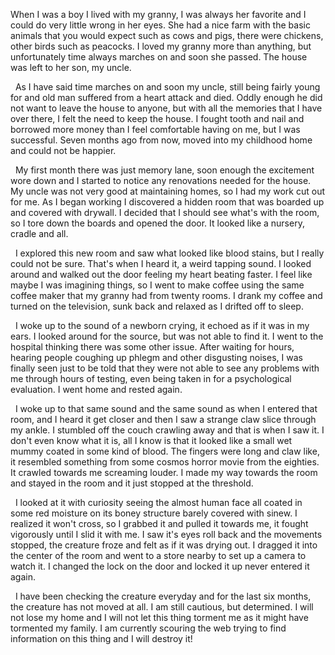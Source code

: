 When I was a boy I lived with my granny, I was always her favorite and I could do very little wrong in her eyes. She had a nice farm with the basic animals that you would expect such as cows and pigs, there were chickens, other birds such as peacocks. I loved my granny more than anything, but unfortunately time always marches on and soon she passed. The house was left to her son, my uncle. 

  As I have said time marches on and soon my uncle, still being fairly young for and old man suffered from a heart attack and died. Oddly enough he did not want to leave the house to anyone, but with all the memories that I have over there, I felt the need to keep the house. I fought tooth and nail and borrowed more money than I feel comfortable having on me, but I was successful. Seven months ago from now, moved into my childhood home and could not be happier. 

  My first month there was just memory lane, soon enough the excitement wore down and I started to notice any renovations needed for the house. My uncle was not very good at maintaining homes, so I had my work cut out for me. As I began working I discovered a hidden room that was boarded up and covered with drywall. I decided that I should see what's with the room, so I tore down the boards and opened the door. It looked like a nursery, cradle and all. 

  I explored this new room and saw what looked like blood stains, but I really could not be sure. That's when I heard it, a weird tapping sound. I looked around and walked out the door feeling my heart beating faster. I feel like maybe I was imagining things, so I went to make coffee using the same coffee maker that my granny had from twenty rooms. I drank my coffee and turned on the television, sunk back and relaxed as I drifted off to sleep. 

  I woke up to the sound of a newborn crying, it echoed as if it was in my ears. I looked around for the source, but was not able to find it. I went to the hospital thinking there was some other issue. After waiting for hours, hearing people coughing up phlegm and other disgusting noises, I was finally seen just to be told that they were not able to see any problems with me through hours of testing, even being taken in for a psychological evaluation. I went home and rested again. 

  I woke up to that same sound and the same sound as when I entered that room, and I heard it get closer and then I saw a strange claw slice through my ankle. I stumbled off the couch crawling away and that is when I saw it. I don't even know what it is, all I know is that it looked like a small wet mummy coated in some kind of blood. The fingers were long and claw like, it resembled something from some cosmos horror movie from the eighties. It crawled towards me screaming louder. I made my way towards the room and stayed in the room and it just stopped at the threshold. 

  I looked at it with curiosity seeing the almost human face all coated in some red moisture on its boney structure barely covered with sinew. I realized it won't cross, so I grabbed it and pulled it towards me, it fought vigorously until I slid it with me. I saw it's eyes roll back and the movements stopped, the creature froze and felt as if it was drying out. I dragged it into the center of the room and went to a store nearby to set up a camera to watch it. I changed the lock on the door and locked it up never entered it again. 

  I have been checking the creature everyday and for the last six months, the creature has not moved at all. I am still cautious, but determined. I will not lose my home and I will not let this thing torment me as it might have tormented my family. I am currently scouring the web trying to find information on this thing and I will destroy it!